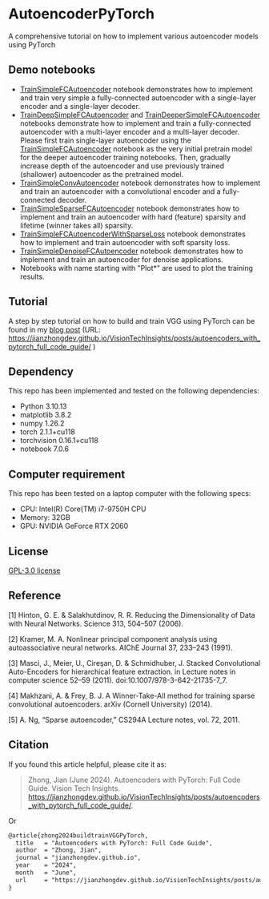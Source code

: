 # AutoencoderPyTorch
A comprehensive tutorial on how to implement various autoencoder models using PyTorch

## Demo notebooks
- [TrainSimpleFCAutoencoder](./TrainSimpleFCAutoencoder.ipynb) notebook demonstrates how to implement and train very simple a fully-connected autoencoder with a single-layer encoder and a single-layer decoder.
- [TrainDeepSimpleFCAutoencoder](./TrainDeepSimpleFCAutoencoder.ipynb) and [TrainDeeperSimpleFCAutoencoder](./TrainDeeperSimpleFCAutoencoder.ipynb) notebooks demonstrate how to implement and train a fully-connected autoencoder with a multi-layer encoder and a multi-layer decoder. Please first train single-layer autoencoder using the [TrainSimpleFCAutoencoder](./TrainSimpleFCAutoencoder.ipynb) notebook as the very initial pretrain model for the deeper autoencoder training notebooks. Then, gradually increase depth of the autoencoder and use previously trained (shallower) autoencoder as the pretrained model.
- [TrainSimpleConvAutoencoder](./TrainSimpleConvAutoencoder.ipynb) notebook demonstrates how to implement and train an autoencoder with a convolutional encoder and a fully-connected decoder.
- [TrainSimpleSparseFCAutoencoder](./TrainSimpleSparseFCAutoencoder.ipynb) notebook demonstrates how to implement and train an autoencoder with hard (feature) sparsity and lifetime (winner takes all) sparsity.
- [TrainSimpleFCAutoencoderWithSparseLoss](./TrainSimpleFCAutoencoderWithSparseLoss.ipynb) notebook demonstrates how to implement and train autoencoder with soft sparsity loss.
- [TrainSimpleDenoiseFCAutoencoder](./TrainSimpleDenoiseFCAutoencoder.ipynb) notebook demonstrates how to implement and train an autoencoder for denoise applications.
- Notebooks with name starting with "Plot*" are used to plot the training results.

## Tutorial
A step by step tutorial on how to build and train VGG using PyTorch can be found in my [blog post](https://jianzhongdev.github.io/VisionTechInsights/posts/autoencoders_with_pytorch_full_code_guide/) (URL: https://jianzhongdev.github.io/VisionTechInsights/posts/autoencoders_with_pytorch_full_code_guide/ ) 

## Dependency
This repo has been implemented and tested on the following dependencies:
- Python 3.10.13
- matplotlib 3.8.2
- numpy 1.26.2
- torch 2.1.1+cu118
- torchvision 0.16.1+cu118
- notebook 7.0.6

## Computer requirement
This repo has been tested on a laptop computer with the following specs:
- CPU: Intel(R) Core(TM) i7-9750H CPU
- Memory: 32GB 
- GPU: NVIDIA GeForce RTX 2060

## License

[GPL-3.0 license](./LICENSE)

## Reference

[1] Hinton, G. E. & Salakhutdinov, R. R. Reducing the Dimensionality of Data with Neural Networks. Science 313, 504–507 (2006).

[2] Kramer, M. A. Nonlinear principal component analysis using autoassociative neural networks. AIChE Journal 37, 233–243 (1991).

[3] Masci, J., Meier, U., Cireşan, D. & Schmidhuber, J. Stacked Convolutional Auto-Encoders for hierarchical feature extraction. in Lecture notes in computer science 52–59 (2011). doi:10.1007/978-3-642-21735-7_7.

[4] Makhzani, A. & Frey, B. J. A Winner-Take-All method for training sparse convolutional autoencoders. arXiv (Cornell University) (2014).

[5] A. Ng, “Sparse autoencoder,” CS294A Lecture notes, vol. 72, 2011.

## Citation

If you found this article helpful, please cite it as:
> Zhong, Jian (June 2024). Autoencoders with PyTorch: Full Code Guide. Vision Tech Insights. https://jianzhongdev.github.io/VisionTechInsights/posts/autoencoders_with_pytorch_full_code_guide/.

Or

```html
@article{zhong2024buildtrainVGGPyTorch,
  title   = "Autoencoders with PyTorch: Full Code Guide",
  author  = "Zhong, Jian",
  journal = "jianzhongdev.github.io",
  year    = "2024",
  month   = "June",
  url     = "https://jianzhongdev.github.io/VisionTechInsights/posts/autoencoders_with_pytorch_full_code_guide/"
}
```